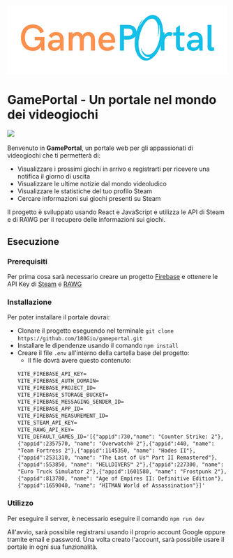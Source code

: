 ![](/public/GamePortal.png)

# GamePortal - Un portale nel mondo dei videogiochi

![](https://img.shields.io/badge/build-pass-green?style=for-the-badge&logo=react&color=lightgreen)

Benvenuto in **GamePortal**, un portale web per gli appassionati di videogiochi che ti permetterà di:

- Visualizzare i prossimi giochi in arrivo e registrarti per ricevere una notifica il giorno di uscita
- Visualizzare le ultime notizie dal mondo videoludico
- Visualizzare le statistiche del tuo profilo Steam
- Cercare informazioni sui giochi presenti su Steam

Il progetto è sviluppato usando React e JavaScript e utilizza le API di Steam e di RAWG per il recupero delle
informazioni sui giochi.

## Esecuzione

### Prerequisiti

Per prima cosa sarà necessario creare un progetto [Firebase](https://console.firebase.google.com/u/0/) e ottenere le API
Key
di [Steam](https://steamcommunity.com/dev/apikey)
e [RAWG](https://rawg.io/apidocs)

### Installazione

Per poter installare il portale dovrai:

- Clonare il progetto eseguendo nel terminale `git clone https://github.com/180Gio/gameportal.git`
- Installare le dipendenze usando il comando `npm install`
- Creare il file `.env` all'interno della cartella base del progetto:
    - Il file dovrà avere questo contenuto:
    ```
    VITE_FIREBASE_API_KEY=
    VITE_FIREBASE_AUTH_DOMAIN=
    VITE_FIREBASE_PROJECT_ID=
    VITE_FIREBASE_STORAGE_BUCKET=
    VITE_FIREBASE_MESSAGING_SENDER_ID=
    VITE_FIREBASE_APP_ID=
    VITE_FIREBASE_MEASUREMENT_ID=
    VITE_STEAM_API_KEY=
    VITE_RAWG_API_KEY=
    VITE_DEFAULT_GAMES_ID='[{"appid":730,"name": "Counter Strike: 2"},{"appid":2357570, "name": "Overwatch® 2"},{"appid":440, "name": "Team Fortress 2"},{"appid":1145350, "name": "Hades II"},{"appid":2531310, "name": "The Last of Us™ Part II Remastered"},{"appid":553850, "name": "HELLDIVERS™ 2"},{"appid":227300, "name": "Euro Truck Simulator 2"},{"appid":1601580, "name": "Frostpunk 2"},{"appid":813780, "name": "Age of Empires II: Definitive Edition"},{"appid":1659040, "name": "HITMAN World of Assassination"}]'
    ```

### Utilizzo

Per eseguire il server, è necessario eseguire il comando `npm run dev`

All'avvio, sarà possibile registrarsi usando il proprio account Google oppure tramite email e password. Una volta creato
l'account, sarà possibile usare il portale in ogni sua funzionalità.
